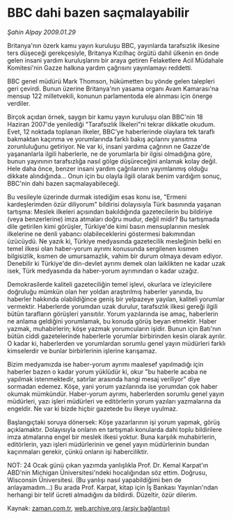 # BBC dahi bazen saçmalayabilir

*Şahin Alpay 2009.01.29*

<tr><td class="metin" colspan="2" style="padding-top: 20px; padding-left: 5px; padding-right: 10px;">Britanya'nın özerk kamu yayın kuruluşu BBC, yayınlarda tarafsızlık ilkesine ters düşeceği gerekçesiyle, Britanya Kızılhaç örgütü dahil ülkenin en önde gelen insani yardım kuruluşlarını bir araya getiren Felaketlere Acil Müdahale Komitesi'nin Gazze halkına yardım çağrısını yayınlamayı reddetti.</td></tr><tr><td class="metin" colspan="2" style="padding-top: 20px; padding-left: 5px; padding-right: 10px;"><p> BBC genel müdürü Mark Thomson, hükümetten bu yönde gelen talepleri geri çevirdi. Bunun üzerine Britanya'nın yasama organı Avam Kamarası'na mensup 122 milletvekili, konunun parlamentoda ele alınması için önerge verdiler.
<p>Birçok açıdan örnek, saygın bir kamu yayın kuruluşu olan BBC'nin 18 Haziran 2007'de yenilediği "Tarafsızlık İlkeleri"ni tekrar dikkatle okudum. Evet, 12 noktada toplanan ilkeler, BBC'ye haberlerinde olaylara tek taraflı bakmaktan kaçınma ve yorumlarında farklı bakış açılarını yansıtma zorunluluğunu getiriyor. Ne var ki, insani yardıma çağrının ne Gazze'de yaşananlarla ilgili haberlerle, ne de yorumlarla bir ilgisi olmadığına göre, bunun yayınının tarafsızlığa nasıl gölge düşüreceğini anlamak kolay değil. Hele daha önce, benzer insani yardım çağrılarının yayımlanmış olduğu dikkate alındığında... Onun için bu olayla ilgili olarak benim vardığım sonuç, BBC'nin dahi bazen saçmalayabileceği.
<p>Bu vesileyle üzerinde durmak istediğim esas konu ise, "Ermeni kardeşlerimden özür diliyorum" bildirisi dolayısıyla Türk basınında yaşanan tartışma: Meslek ilkeleri açısından bakıldığında gazetecilerin bu bildiriye (veya benzerlerine) imza atmaları doğru mudur, değil midir? Bu tartışmada dile getirilen kimi görüşler, Türkiye'de kimi basın mensuplarının meslek ilkelerine ne denli yabancı olabileceklerini göstermesi bakımından üzücüydü. Ne yazık ki, Türkiye medyasında gazetecilik mesleğinin belki en temel ilkesi olan haber-yorum ayrımı konusunda sergilenen kısmen bilgisizlik, kısmen de umursamazlık, vahim bir durum olmaya devam ediyor. Denebilir ki Türkiye'de din-devlet ayrımı demek olan laiklikten ne kadar uzak isek, Türk medyasında da haber-yorum ayrımından o kadar uzağız.
<p>Demokrasilerde kaliteli gazeteciliğin temel işlevi, okurlara ve izleyicilere doğruluğu mümkün olan her yoldan araştırılmış haberler yanında, bu haberler hakkında olabildiğince geniş bir yelpazeye yayılan, kaliteli yorumlar vermektir. Haberlerde yorumdan uzak durulur, tarafsızlık ilkesi gereği ilgili bütün tarafların görüşleri yansıtılır. Yorum yazılarında ise amaç, haberlerin ne anlama geldiğini yorumlamak, bu konuda görüş beyan etmektir. Haber yazmak, muhabirlerin; köşe yazmak yorumcuların işidir. Bunun için Batı'nın bütün ciddi gazetelerinde haberlerle yorumlar birbirinden kesin olarak ayrılır. O kadar ki, haberlerden ve yorumlardan sorumlu genel yayın müdürleri farklı kimselerdir ve bunlar birbirlerinin işlerine karışamaz. 
<p>Bizim medyamızda ise haber-yorum ayrımı maalesef yapılmadığı için haberler bazen o kadar yorum yüklüdür ki, okur "bu haberle acaba ne yapılmak istenmektedir, satırlar arasında hangi mesaj veriliyor" diye sormadan edemez. Köşe, yani yorum yazılarında ise yorumdan çok haber okumak mümkündür. Haber-yorum ayrımı, haberlerden sorumlu genel yayın müdürleri, yazı işleri müdürleri ve editörlerin yorum yazıları yazmalarına da engeldir. Ne var ki bizde hiçbir gazetede bu ilkeye uyulmaz.
<p>Başlangıçtaki soruya dönersek: Köşe yazarlarının işi yorum yapmak, görüş açıklamaktır. Dolayısıyla onların en tartışmalı konularda dahi toplu bildirilere imza atmalarına engel bir meslek ilkesi yoktur. Buna karşılık muhabirlerin, editörlerin, yazı işleri müdürlerinin ve genel yayın müdürlerinin bundan kaçınmaları gerekir, çünkü onların işi haberciliktir. 
<p>NOT: 24 Ocak günü çıkan yazımda yanlışlıkla Prof. Dr. Kemal Karpat'ın ABD'nin Michigan Üniversitesi'ndeki hocalığından söz ettim. Doğrusu, Wisconsin Üniversitesi. (Bu yanlışı nasıl yapabildiğimi ben de anlayamadım...) Bu arada Prof. Karpat, kitap için İş Bankası Yayınları'ndan herhangi bir telif ücreti almadığını da bildirdi. Düzeltir, özür dilerim.<br/></p></p></p></p></p></p></p></td></tr>

Kaynak: [zaman.com.tr](http://zaman.com.tr/yazar.do?yazino=809192), [web.archive.org (arşiv bağlantısı)](http://web.archive.org/web/20090202062657/http://zaman.com.tr:80/yazar.do?yazino=809192)
